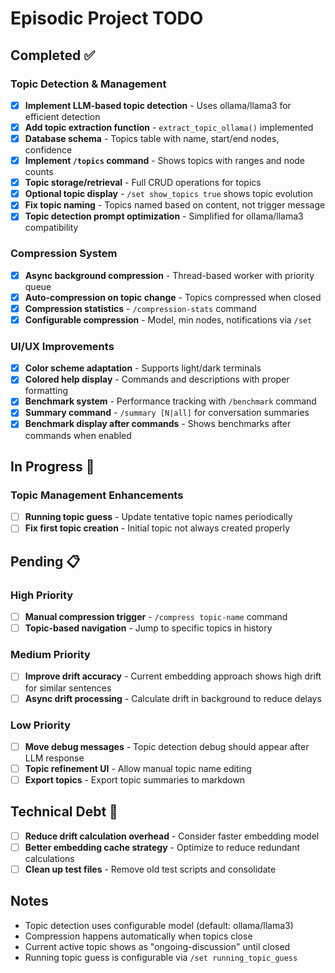 # Episodic Project TODO

## Completed ✅

### Topic Detection & Management
- [x] **Implement LLM-based topic detection** - Uses ollama/llama3 for efficient detection
- [x] **Add topic extraction function** - `extract_topic_ollama()` implemented
- [x] **Database schema** - Topics table with name, start/end nodes, confidence
- [x] **Implement `/topics` command** - Shows topics with ranges and node counts
- [x] **Topic storage/retrieval** - Full CRUD operations for topics
- [x] **Optional topic display** - `/set show_topics true` shows topic evolution
- [x] **Fix topic naming** - Topics named based on content, not trigger message
- [x] **Topic detection prompt optimization** - Simplified for ollama/llama3 compatibility

### Compression System
- [x] **Async background compression** - Thread-based worker with priority queue
- [x] **Auto-compression on topic change** - Topics compressed when closed
- [x] **Compression statistics** - `/compression-stats` command
- [x] **Configurable compression** - Model, min nodes, notifications via `/set`

### UI/UX Improvements
- [x] **Color scheme adaptation** - Supports light/dark terminals
- [x] **Colored help display** - Commands and descriptions with proper formatting
- [x] **Benchmark system** - Performance tracking with `/benchmark` command
- [x] **Summary command** - `/summary [N|all]` for conversation summaries
- [x] **Benchmark display after commands** - Shows benchmarks after commands when enabled

## In Progress 🚧

### Topic Management Enhancements
- [ ] **Running topic guess** - Update tentative topic names periodically
- [ ] **Fix first topic creation** - Initial topic not always created properly

## Pending 📋

### High Priority
- [ ] **Manual compression trigger** - `/compress topic-name` command
- [ ] **Topic-based navigation** - Jump to specific topics in history

### Medium Priority  
- [ ] **Improve drift accuracy** - Current embedding approach shows high drift for similar sentences
- [ ] **Async drift processing** - Calculate drift in background to reduce delays

### Low Priority
- [ ] **Move debug messages** - Topic detection debug should appear after LLM response
- [ ] **Topic refinement UI** - Allow manual topic name editing
- [ ] **Export topics** - Export topic summaries to markdown

## Technical Debt 🔧
- [ ] **Reduce drift calculation overhead** - Consider faster embedding model
- [ ] **Better embedding cache strategy** - Optimize to reduce redundant calculations
- [ ] **Clean up test files** - Remove old test scripts and consolidate

## Notes
- Topic detection uses configurable model (default: ollama/llama3)
- Compression happens automatically when topics close
- Current active topic shows as "ongoing-discussion" until closed
- Running topic guess is configurable via `/set running_topic_guess`